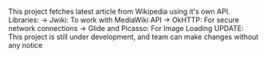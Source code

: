 This project fetches latest article from Wikipedia using it's own API.
Libraries:
-> Jwiki: To work with MediaWiki API
-> OkHTTP: For secure network connections
-> Glide and Picasso: For Image Loading
UPDATE: This project is still under development, and team can make changes without any notice
